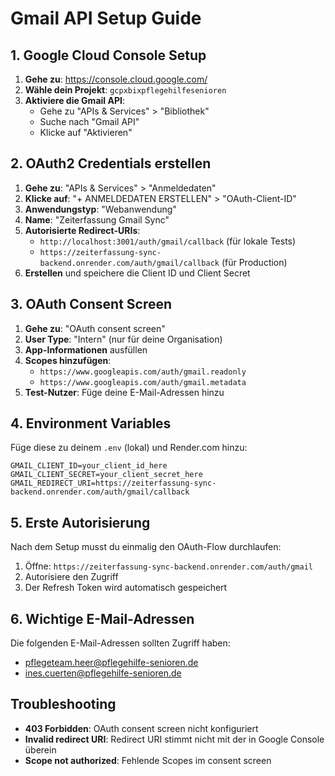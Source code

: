 # Gmail API Setup Guide

## 1. Google Cloud Console Setup

1. **Gehe zu**: https://console.cloud.google.com/
2. **Wähle dein Projekt**: `gcpxbixpflegehilfesenioren`
3. **Aktiviere die Gmail API**:
   - Gehe zu "APIs & Services" > "Bibliothek"
   - Suche nach "Gmail API"
   - Klicke auf "Aktivieren"

## 2. OAuth2 Credentials erstellen

1. **Gehe zu**: "APIs & Services" > "Anmeldedaten"
2. **Klicke auf**: "+ ANMELDEDATEN ERSTELLEN" > "OAuth-Client-ID"
3. **Anwendungstyp**: "Webanwendung"
4. **Name**: "Zeiterfassung Gmail Sync"
5. **Autorisierte Redirect-URIs**:
   - `http://localhost:3001/auth/gmail/callback` (für lokale Tests)
   - `https://zeiterfassung-sync-backend.onrender.com/auth/gmail/callback` (für Production)
6. **Erstellen** und speichere die Client ID und Client Secret

## 3. OAuth Consent Screen

1. **Gehe zu**: "OAuth consent screen"
2. **User Type**: "Intern" (nur für deine Organisation)
3. **App-Informationen** ausfüllen
4. **Scopes hinzufügen**:
   - `https://www.googleapis.com/auth/gmail.readonly`
   - `https://www.googleapis.com/auth/gmail.metadata`
5. **Test-Nutzer**: Füge deine E-Mail-Adressen hinzu

## 4. Environment Variables

Füge diese zu deinem `.env` (lokal) und Render.com hinzu:

```
GMAIL_CLIENT_ID=your_client_id_here
GMAIL_CLIENT_SECRET=your_client_secret_here
GMAIL_REDIRECT_URI=https://zeiterfassung-sync-backend.onrender.com/auth/gmail/callback
```

## 5. Erste Autorisierung

Nach dem Setup musst du einmalig den OAuth-Flow durchlaufen:

1. Öffne: `https://zeiterfassung-sync-backend.onrender.com/auth/gmail`
2. Autorisiere den Zugriff
3. Der Refresh Token wird automatisch gespeichert

## 6. Wichtige E-Mail-Adressen

Die folgenden E-Mail-Adressen sollten Zugriff haben:
- pflegeteam.heer@pflegehilfe-senioren.de
- ines.cuerten@pflegehilfe-senioren.de

## Troubleshooting

- **403 Forbidden**: OAuth consent screen nicht konfiguriert
- **Invalid redirect URI**: Redirect URI stimmt nicht mit der in Google Console überein
- **Scope not authorized**: Fehlende Scopes im consent screen
